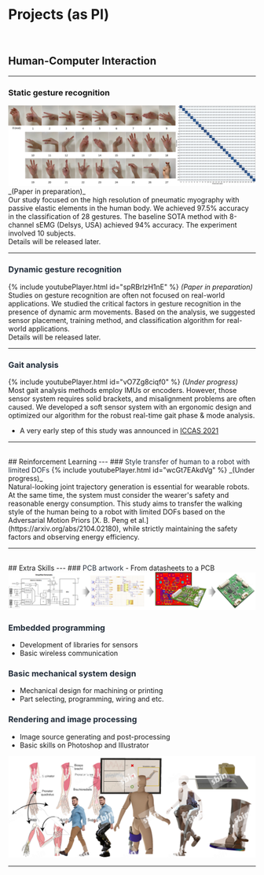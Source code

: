 # Projects (as PI)

<br>

## Human-Computer Interaction
---
### <font style='#232e3b'>Static gesture recognition</font>
<img src="images/gesture_static/GesturesAccuracy.png?raw=true"/>
_(Paper in preparation)_
<br>
Our study focused on the high resolution of pneumatic myography with passive elastic elements in the human body. We achieved 97.5% accuracy in the classification of 28 gestures. The baseline SOTA method with 8-channel sEMG (Delsys, USA) achieved 94% accuracy. The experiment involved 10 subjects.
<br>
Details will be released later.

---
### <font color='#232e3b'>Dynamic gesture recognition</font>
{% include youtubePlayer.html id="spRBrlzH1nE" %}
_(Paper in preparation)_
<br>
Studies on gesture recognition are often not focused on real-world applications. We studied the critical factors in gesture recognition in the presence of dynamic arm movements. Based on the analysis, we suggested sensor placement, training method, and classification algorithm for real-world applications.
<br>
Details will be released later.

---
### <font color='#232e3b'>Gait analysis</font>
{% include youtubePlayer.html id="vO7Zg8ciqf0" %}
_(Under progress)_
<br>
Most gait analysis methods employ IMUs or encoders. However, those sensor system requires solid brackets, and misalignment problems are often caused. We developed a soft sensor system with an ergonomic design and optimized our algorithm for the robust real-time gait phase & mode analysis.
<br>
- A very early step of this study was announced in [ICCAS 2021](https://ieeexplore.ieee.org/document/9649762)

---

<br>
## Reinforcement Learning
---
### <font color='#232e3b'>Style transfer of human to a robot with limited DOFs</font>
{% include youtubePlayer.html id="wcGt7EAkdVg" %}
_(Under progress)_
<br>
Natural-looking joint trajectory generation is essential for wearable robots. At the same time, the system must consider the wearer's safety and reasonable energy consumption. This study aims to transfer the walking style of the human being to a robot with limited DOFs based on the Adversarial Motion Priors [X. B. Peng et al.](https://arxiv.org/abs/2104.02180), while strictly maintaining the safety factors and observing energy efficiency.

---

<br>
## Extra Skills
---
### <font color='#232e3b'>PCB artwork</font>
- From datasheets to a PCB
<img src="images/extra/PCB_Artwork.png?raw=true"/>

### <font color='#232e3b'>Embedded programming</font>
- Development of libraries for sensors
- Basic wireless communication

### <font color='#232e3b'>Basic mechanical system design</font>
- Mechanical design for machining or printing
- Part selecting, programming, wiring and etc.

### <font color='#232e3b'>Rendering and image processing</font>
- Image source generating and post-processing
- Basic skills on Photoshop and Illustrator
<img src="images/extra/imgsources.png?raw=true"/>

---
<!-- <p style="font-size:11px">Page template forked from <a href="https://github.com/evanca/quick-portfolio">evanca</a></p> -->
<!-- Remove above link if you don't want to attibute -->
